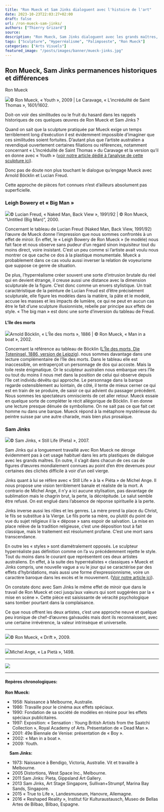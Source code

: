 ```yaml
---
title: "Ron Mueck et Sam Jinks dialoguent avec l'histoire de l'art"
date: 2023-10-23T22:03:27+02:00
draft: false
url: /ron-mueck-sam-jinks/
authors: ["Thierry Grizard"]
source: 
description: "Ron Mueck, Sam Jinks dialoguent avec les grands maîtres, Le Caravage, Michel Ange et Arnold Böcklin. Un échange qui renouvelle le sens de ces chefs d'œuvres."
tags: ["Sculpture", "Hyperréalisme", "Palimpseste", "Ron Mueck"]
categories: ["Arts Visuels"]
featured_image: "/posts/images/banner/mueck-jinks.jpg"
--- 
```

## Ron Mueck, Sam Jinks permanences historiques et différences

Ron Mueck

![](/posts/images/mueck/ron-mueck-caravage-sculpture-hyperralism-christ.jpg)© Ron Mueck, « Youth », 2009 | Le Caravage, « L’incrédulité de Saint Thomas », 1601/1602.

Doit-on voir des similitudes ou le fruit du hasard dans les rappels historiques de ces quelques œuvres de Ron Mueck et Sam Jinks ?

Quand on sait que la sculpture pratiquée par Mueck exige un temps terriblement long d’exécution il est évidemment impossible d’imaginer que ces similitudes soient fortuites. D’autant plus que l’artiste australien a revendiqué ouvertement certaines filiations ou références, notamment concernant « L’Incrédulité de Saint Thomas » du Caravage et la version qu’il en donne avec « Youth » ([voir notre article dédié à l’analyse de cette sculpture ici](/ron-mueck-et-le-caravage-lincredulite-de-saint-thomas/)).

Donc pas de doute non plus touchant le dialogue qu’engage Mueck avec Arnold Böcklin et Lucian Freud.

Cette approche de pièces fort connues n’est d’ailleurs absolument pas superficielle.

### Leigh Bowery et « Big Man »

![](/posts/images/mueck/ron-mueck-lucian-freud-big-man-sculpture-hyperralism.jpg)© Lucian Freud, « Naked Man, Back View », 1991/92 | © Ron Mueck, “Untitled (Big Man)”, 2000.

Concernant le tableau de Lucian Freud (Naked Man, Back View, 1991/92) l’œuvre de Mueck donne l’impression que nous sommes confrontés à un effet de miroir. En effet, le « Leigh Bowery de Ron Mueck » (le modèle) nous fait face et nous observe sans pudeur d’un regard sinon inquisiteur tout du moins direct, voire insistant. C’est un peu comme si l’artiste avait voulu nous montrer ce que cache ce dos à la plastique monumentale. Mueck a probablement dans ce cas voulu aussi inverser la relation de voyeurisme que suppose ce genre de situation.

De plus, l’hyperréalisme créer souvent une sorte d’intrusion brutale du réel qui en devient étrange, il creuse aussi une distance avec la dimension sculpturale de la figure. C’est donc comme un envers stylistique. Un trait caractéristique de la peinture de Lucian Freud est d’être précisément sculpturale, elle figure les modèles dans la matière, la pâte et le modelé, accuse les masses et les impacts de lumière, ce qui ne peut en aucun cas être le fait d’une sculpture illusionniste, rebelle par principe aux effets de style. « The big man » est donc une sorte d’inversion du tableau de Freud.

#### L’île des morts

![](/posts/images/mueck/ron-mueck-arnold-bocklin-ile-des-morts-sculpture-hyperralism.jpg)Arnold Böcklin, « L’Île des morts », 1886 | © Ron Mueck, « Man in a boat », 2002.

Concernant la référence au tableau de Böcklin ([L’Île des morts, Die Toteninsel, 1886, version de Leipzig](http://www.mdbk.de/sammlungen/detailseiten/arnold-boecklin/?ref=artefields.net)). nous sommes davantage dans une lecture complémentaire de l’île des morts. Dans le tableau elle est inaccessible, on entraperçoit un personnage de dos qui accoste. Mais la toile reste énigmatique. Or le sculpteur australien nous embarque vers l’île ou tout du moins il nous met dans la position de celui qui observe depuis l’île cet individu dévêtu qui approche. Le personnage dans la barque regarde ostensiblement au lointain, de côté, il tente de mieux cerner ce qui est en train de se produire, de saisir ce qui advient du passager précédent. Nous sommes les spectateurs omniscients de cet aller retour. Mueck essaie en quelque sorte de compléter le récit allégorique de Böcklin. Il en donne une lecture presque dénuée de symbolisme. On ne sait pas ce que fait cet homme nu dans une barque. Mueck répond à la métaphore mystérieuse du peintre suisse par une autre charade, mais bien plus prosaïque.

### Sam Jinks

![](/posts/images/mueck/sam-jinks-michel-ange-pieta-sculpture-hyperralism-christ.jpg)© Sam Jinks, « Still Life (Pieta) », 2007.

Sam Jinks qui a longuement travaillé avec Ron Mueck ne déroge évidemment pas à cet usage habituel dans les arts plastiques de dialogue avec les grands maîtres. En outre, il s’agit dans chacun de ces cas de figures d’œuvres mondialement connues au point d’en être devenues pour certaines des clichés difficile à voir d’un oeil vierge.

Jinks quant à lui se réfère avec « Still Life » à la « Piéta » de Michel Ange. Il nous propose une vision terriblement banale et réaliste de la mort. A contrario de Michel Ange, il n’y a ici aucune stylisation, pas davantage de sublimation mais le chagrin brut, la perte, la décrépitude. Le salut semble être refusé. On est englué dans l’absence de réponse spirituelle à la perte.

Jinks inverse aussi les rôles et les genres. La mère prend la place du Christ, le fils se substitue à la Vierge. Le fils porte sa mère, ou plutôt du point de vue du sujet religieux il la « dépose » sans espoir de salvation. La mise en place relève de la tradition religieuse, c’est une déposition tout à fait classique, mais le traitement est résolument profane. C’est une mort sans transcendance.

En outre les « styles » sont diamétralement opposés. Le sculpteur hyperréaliste pas définition comme on l’a vu précédemment rejette le style. Tout du moins dans le courant que représentent ces deux artistes australiens. En effet, à la suite des hyperréalistes « classiques » Mueck et Jinks compris, une nouvelle vague a vu le jour qui se caractérise par des effets d’hybridations, mais aussi une forme d’expressionnisme, voire un caractère baroque dans les excès et le mouvement. ([Voir notre article ici](/ron-mueck-george-segal-duane-hanson-lhyperrealisme-dans-la-sculpture-contemporaine/)).

On constate donc avec Sam Jinks le même effet de miroir que dans le travail de Ron Mueck et ceci jusqu’aux valeurs qui sont suggérées par la « mise en scène ». Cette pièce est saisissante de véracité psychologique sans tomber pourtant dans la complaisance.

Ce que nous offrent les deux artistes, c’est une approche neuve et quelque peu ironique de chef-d’œuvres galvaudés mais dont ils reconnaissent, avec une certaine irrévérence, la valeur intrinsèque et universelle.

---

![](/posts/images/mueck/ron-mueck-caravage-sculpture-hyperralism-christ-2.jpg)© Ron Mueck, « Drift », 2009.

---

![](/posts/images/mueck/michel-ange-pieta-sculpture-baroque-christ.jpg)Michel Ange, « La Pietà », 1498.

---

![](/posts/images/mueck/ron-mueck-sam-jinks-hyperrealism-sculpture-art-contemporary-art.jpg)

---

#### Repères chronologiques:

**Ron Mueck:**

* 1958: Naissance à Melbourne, Australie.
* 1986: Travaille pour le cinéma aux effets spéciaux.
* 1990: Fondation de sa société de modèles en résine pour les effets spéciaux publicitaires.
* 1997: Exposition: « Sensation : Young British Artists from the Saatchi Collection », Royal Academy of Arts. Présentation de « Dead Man ».
* 2001: 49e Biennale de Venise: présentation de « Boy ».
* 2002: « Man in a boat ».
* 2009: Youth.

⠀
**Sam Jinks:**

* 1973: Naissance à Bendigo, Victoria, Australie. Vit et travaille à Melbourne.
* 2005 Distortions, West Space Inc., Melbourne.
* 2011 Sam Jinks: Pieta, Gippsland Art Gallery.
* 2013 Sam Jinks, Art Stage Singapore, Sullivan+Strumpf, Marina Bay Sands, Singapore.
* 2015 « True to Life », Landesmuseum, Hanovre, Allemagne.
* 2016 « Reshaped Reality », Institut für Kulturaustausch, Museo de Bellas Artes de Bilbao, Bilbao, Espagne.